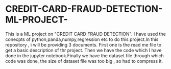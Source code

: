 # CREDIT-CARD-FRAUD-DETECTION-ML-PROJECT-

This is a  ML project on "CREDIT CARD FRAUD DETECTION". I have used the conecpts of python,panda,numpy,regression etc to do this project.In this repository , i will be providing 3 documents. First one is the read me file to get a basic description of thr project. Then we have the code which I have done in the jupyter notebook.Finally we have the dataset file through which code was done, the size of dataset file was too big , so had to compress it.
